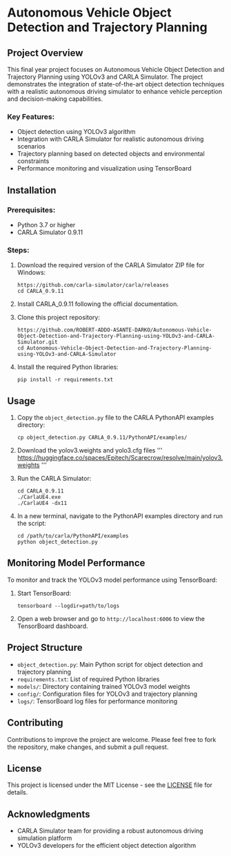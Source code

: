 # Autonomous Vehicle Object Detection and Trajectory Planning

## Project Overview

This final year project focuses on Autonomous Vehicle Object Detection and Trajectory Planning using YOLOv3 and CARLA Simulator. The project demonstrates the integration of state-of-the-art object detection techniques with a realistic autonomous driving simulator to enhance vehicle perception and decision-making capabilities.

### Key Features:
- Object detection using YOLOv3 algorithm
- Integration with CARLA Simulator for realistic autonomous driving scenarios
- Trajectory planning based on detected objects and environmental constraints
- Performance monitoring and visualization using TensorBoard

## Installation

### Prerequisites:
- Python 3.7 or higher
- CARLA Simulator 0.9.11

### Steps:

1. Download the required version of the CARLA Simulator ZIP file for Windows:
   ```
   https://github.com/carla-simulator/carla/releases
   cd CARLA_0.9.11
   ```

2. Install CARLA_0.9.11 following the official documentation.

3. Clone this project repository:
   ```
   https://github.com/ROBERT-ADDO-ASANTE-DARKO/Autonomous-Vehicle-Object-Detection-and-Trajectory-Planning-using-YOLOv3-and-CARLA-Simulator.git
   cd Autonomous-Vehicle-Object-Detection-and-Trajectory-Planning-using-YOLOv3-and-CARLA-Simulator
   ```

4. Install the required Python libraries:
   ```
   pip install -r requirements.txt
   ```

## Usage

1. Copy the `object_detection.py` file to the CARLA PythonAPI examples directory:
   ```
   cp object_detection.py CARLA_0.9.11/PythonAPI/examples/
   ```

2. Download the yolov3.weights and yolo3.cfg files
   '''
   https://huggingface.co/spaces/Epitech/Scarecrow/resolve/main/yolov3.weights
   '''

3. Run the CARLA Simulator:
   ```
   cd CARLA_0.9.11
   ./CarlaUE4.exe
   ./CarlaUE4 -dx11
   ```

4. In a new terminal, navigate to the PythonAPI examples directory and run the script:
   ```
   cd /path/to/carla/PythonAPI/examples
   python object_detection.py
   ```

## Monitoring Model Performance

To monitor and track the YOLOv3 model performance using TensorBoard:

1. Start TensorBoard:
   ```
   tensorboard --logdir=path/to/logs
   ```

2. Open a web browser and go to `http://localhost:6006` to view the TensorBoard dashboard.

## Project Structure

- `object_detection.py`: Main Python script for object detection and trajectory planning
- `requirements.txt`: List of required Python libraries
- `models/`: Directory containing trained YOLOv3 model weights
- `config/`: Configuration files for YOLOv3 and trajectory planning
- `logs/`: TensorBoard log files for performance monitoring

## Contributing

Contributions to improve the project are welcome. Please feel free to fork the repository, make changes, and submit a pull request.

## License

This project is licensed under the MIT License - see the [LICENSE](LICENSE) file for details.

## Acknowledgments

- CARLA Simulator team for providing a robust autonomous driving simulation platform
- YOLOv3 developers for the efficient object detection algorithm

